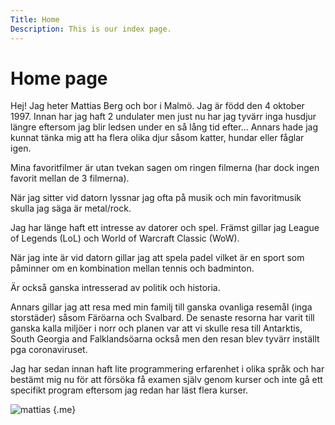 ```yaml
---
Title: Home
Description: This is our index page.
---
```


Home page
==========================


Hej! Jag heter Mattias Berg och bor i Malmö. Jag är född den 4 oktober 1997. Innan har jag haft 2 undulater men just nu har jag tyvärr inga husdjur längre eftersom jag blir ledsen under en så lång tid efter... Annars hade jag kunnat tänka mig att ha flera olika djur såsom katter, hundar eller fåglar igen.

Mina favoritfilmer är utan tvekan sagen om ringen filmerna (har dock ingen favorit mellan de 3 filmerna).

När jag sitter vid datorn lyssnar jag ofta på musik och min favoritmusik skulla jag säga är metal/rock.

Jag har länge haft ett intresse av datorer och spel. Främst gillar jag League of Legends (LoL) och World of Warcraft Classic (WoW).

När jag inte är vid datorn gillar jag att spela padel vilket är en sport som påminner om en kombination mellan tennis och badminton.

Är också ganska intresserad av politik och historia.

Annars gillar jag att resa med min familj till ganska ovanliga resemål (inga storstäder) såsom Färöarna och Svalbard. De senaste resorna har varit till ganska kalla miljöer i norr och planen var att vi skulle resa till Antarktis, South Georgia and Falklandsöarna också men den resan blev tyvärr inställt pga coronaviruset.

Jag har sedan innan haft lite programmering erfarenhet i olika språk och har bestämt mig nu för att försöka få examen själv genom kurser och inte gå ett specifikt program eftersom jag redan har läst flera kurser.

![mattias](%assets_url%/img/mattias.png) {.me}
